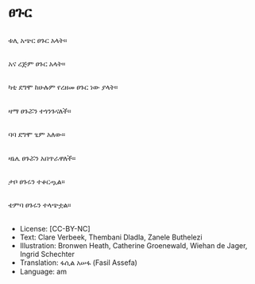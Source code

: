 # ፀጉር

##
ቱሊ አጭር ፀጉር አላት።

##
አና ረጅም ፀጉር አላት።

##
ካቲ ደግሞ ከሁሉም የረዘመ ፀጉር ነው ያላት።

##
ዛማ ፀጉሯን ተጎንጉናለች።

##
ባባ ደግሞ ፂም አለው።

##
ዛኔሌ ፀጉሯን አበጥራዋለች።

##
ታቦ ፀጉሩን ተቆርጧል።

##
ቴምባ ፀጉሩን ተላጭቷል።

##
* License: [CC-BY-NC]
* Text: Clare Verbeek, Thembani Dladla, Zanele Buthelezi
* Illustration: Bronwen Heath, Catherine Groenewald, Wiehan de Jager, Ingrid Schechter
* Translation: ፋሲል አሠፋ (Fasil Assefa)
* Language: am
